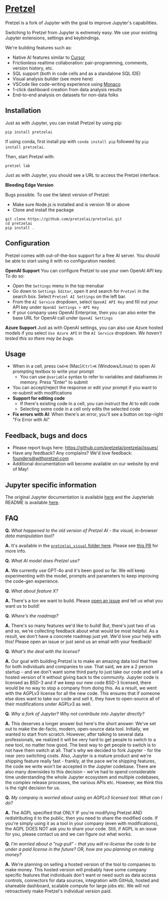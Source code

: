 # [Pretzel](https://withpretzel.com)

Pretzel is a fork of Jupyter with the goal to improve Jupyter's capabilities.

Switching to Pretzel from Jupyter is extremely easy. We use your existing Jupyter
extensions, settings and keybindings.

We're building features such as:

- Native AI features similar to [Cursor](https://cursor.sh/)
- Frictionless realtime collaboration: pair-programming, comments, version history, etc.
- SQL support (both in code cells and as a standalone SQL IDE)
- Visual analysis builder (see more here)
- VSCode like code-writing experience using [Monaco](https://github.com/microsoft/monaco-editor)
- 1-click dashboard creation from data analysis results
- End-to-end analysis on datasets for non-data folks

## Installation

Just as with Jupyter, you can install Pretzel by using pip:

```
pip install pretzelai
```

If using conda, first install pip with `conda install pip` followed by `pip install pretzelai`.

Then, start Pretzel with:

```
pretzel lab
```

Just as with Jupyter, you should see a URL to access the Pretzel interface.

**Bleeding Edge Version**

Bugs possible. To use the latest version of Pretzel:

- Make sure Node.js is installed and is version 18 or above
- Clone and install the package

```
git clone https://github.com/pretzelai/pretzelai.git
cd pretzelai
pip install .
```

## Configuration

Pretzel comes with out-of-the-box support for a free AI server. You should be able to start using it with no configuration needed.

**OpenAI Support**
You can configure Pretzel to use your own OpenAI API key. To do so:

- Open the `Settings` menu in the top menubar
- Go down to `Settings Editor`, open it and search for `Pretzel` in the search box. Select `Pretzel AI Settings` on the left bar.
- From the `AI Service` dropdown, select `OpenAI API Key` and fill out your API key under `OpenAI Settings > API Key`
- If your company uses OpenAI Enterprise, then you can also enter the base URL for OpenAI call under `OpenAI Settings`

**Azure Support**
Just as with OpenAI settings, you can also use Azure hosted models if you select `Use Azure API` in the `AI Service` dropdown. _We haven't tested this so there may be bugs._

## Usage

- When in a cell, press `Cmd+K` (Mac)/`Ctrl+K` (Windows/Linux) to open AI prompting textbox to write your prompt
  - You can use `@variable` syntax to refer to variables and dataframes in memory. Press "Enter" to submit
- You can accept/reject the response or edit your prompt if you want to re-submit with modifications
- **Support for editing code**
  - If there's existing code in a cell, you can instruct the AI to edit code
  - Selecting some code in a cell only edits the selected code
- **Fix errors with AI**: When there's an error, you'll see a button on top-right "Fix Error with AI"

## Feedback, bugs and docs

- Please report bugs here: https://github.com/pretzelai/pretzelai/issues/
- Have any feedback? Any complains? We'd love feedback: founders@withpretzel.com
- Additional documentation will become available on our website by end of May!

## Jupyter specific information

The original Jupyter documentation is available [here](https://jupyter.org/) and
the Jupyterlab README is available [here](https://github.com/jupyterlab/jupyterlab).

## FAQ

**Q.** _What happened to the old version of Pretzel AI - the visual, in-browser data manipulation tool?_

**A.** It's available in the [`pretzelai_visual` folder here](https://github.com/pretzelai/pretzelai/tree/main/pretzelai_visual). Please see [this PR](https://github.com/pretzelai/pretzelai/pull/76) for more info.

**Q.** _What AI model does Pretzel use?_

**A.** We currently use GPT-4o and it's been good so far. We will keep experimenting with the model, prompts and parameters to keep improving the code-gen experience.

**Q.** _What about feature X?_

**A.** There's a ton we want to build. Please [open an issue](https://github.com/pretzelai/pretzelai/issues) and tell us what you want us to build!

**Q.** _Where's the roadmap?_

**A.** There's so many features we'd like to build! But, there's just two of us and so, we're collecting feedback about what would be most helpful. As a result, we don't have a concrete roadmap just yet. We'd love your help with this! Please open an issue or just send us an email with your feedback!

**Q.** _What's the deal with the license?_

**A.** Our goal with building Pretzel is to make an amazing data tool that free for both individuals and companies to use. That said, we are a 2 person startup - and we don't want
some third party to just take our code and sell a hosted version of it without giving back to the community. Jupyter code is licensed as BSD-3 and if we keep our new code BSD-3 licensed, there would be no way to stop a company from doing this. As a result, we went with the AGPLv3 license for all the new code. This ensures that if someone else does want
to take our code and sell it, they have to open-source all of their modifications under AGPLv3 as well.

**Q.** _Why a fork of Jupyter? Why not contribute into Jupyter directly?_

**A.** This deserves a longer answer but here's the short answer: We've set out to make the de-facto, modern, open-source data tool. Initially, we wanted to start from scratch. However, after talking to several data professionals, we realized it will be very hard to get people to switch to a new tool, no matter how good. The best way to get people to switch is to not have them switch at all. That's why we decided to fork Jupyter - for the near zero switching costs. Also, Jupyter is a mature product and we're shipping feature really fast - frankly, at the pace we're shipping features, the code we write won't be accepted in the Jupyter codebase. There are also many downsides to this decision - we've had to spend considerable time understanding the whole Jupyter ecosystem and multiple codebases, the complex release processes, the various APIs etc. However, we think this is the right decision for us.

**Q.** _My company is worried about using an AGPLv3 licensed tool. What can I do?_

**A.** The AGPL specified that ONLY IF you're modifying Pretzel AND redistributing it to the public, then you need to share the modified code. If you're simply using it as a tool in your company (even with modifications), the AGPL DOES NOT ask you to share your code. Still, if AGPL is an issue for you, please contact us and we can figure out what works.

**Q.** _I'm worried about a "rug-pull" - that you will re-license the code to be under a paid license in the future? OR, how are you planning on making money?_

**A.** We're planning on selling a hosted version of the tool to companies to make money. This hosted version will probably have some company specific features that individuals don't want or need such as data access controls, connectors for data sources, integration with GitHub, hosted and shareable dashboard, scalable compute for large jobs etc. We will not retroactively make Pretzel's individual version paid.
